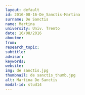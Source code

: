 ```yaml
---
layout: default 
id: 2016-08-16-De_Sanctis-Martina
surname: De Sanctis
name: Martina
university: Univ. Trento
date: 16/08/2016
aboutme: 
from: 
research_topic: 
subtitle: 
advisor: 
keywords: 
website: 
img: de sanctis.jpg
thumbnail: de sanctis_thumb.jpg
alt: Martina De Sanctis
modal-id: stud14
---
```

